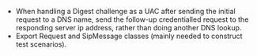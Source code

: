 * When handling a Digest challenge as a UAC after sending the initial request to a DNS name, send the follow-up credentialled request to the responding server ip address, rather than doing another DNS lookup.
* Export Request and SipMessage classes (mainly needed to construct test scenarios).
